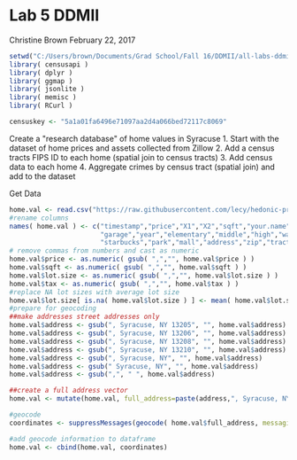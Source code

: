 Lab 5 DDMII
================
Christine Brown
February 22, 2017

``` r
setwd("C:/Users/brown/Documents/Grad School/Fall 16/DDMII/all-labs-ddmii-christine-brown/Lab05")
library( censusapi )
library( dplyr )
library( ggmap )
library( jsonlite )
library( memisc )
library( RCurl )

censuskey <- "5a1a01fa6496e71097aa2d4a066bed72117c8069"
```

Create a "research database" of home values in Syracuse 1. Start with the dataset of home prices and assets collected from Zillow 2. Add a census tracts FIPS ID to each home (spatial join to census tracts) 3. Add census data to each home 4. Aggregate crimes by census tract (spatial join) and add to the dataset

Get Data

``` r
home.val <- read.csv("https://raw.githubusercontent.com/lecy/hedonic-prices/master/Data/Housing%20Price%20In-Class%20Exercise%20(Responses).csv", stringsAsFactors=FALSE)
#rename columns
names( home.val ) <- c("timestamp","price","X1","X2","sqft","your.name","lot.size","beds","bath",
                       "garage","year","elementary","middle","high","walk","tax","highway","restaurant",
                       "starbucks","park","mall","address","zip","tract" )
# remove commas from numbers and cast as numeric
home.val$price <- as.numeric( gsub( ",","", home.val$price ) )
home.val$sqft <- as.numeric( gsub( ",","", home.val$sqft ) )
home.val$lot.size <- as.numeric( gsub( ",","", home.val$lot.size ) )
home.val$tax <- as.numeric( gsub( ",","", home.val$tax ) )
#replace NA lot sizes with average lot size
home.val$lot.size[ is.na( home.val$lot.size ) ] <- mean( home.val$lot.size, na.rm=T )
#prepare for geocoding
##make addresses street addresses only
home.val$address <- gsub(", Syracuse, NY 13205", "", home.val$address)
home.val$address <- gsub(", Syracuse, NY 13206", "", home.val$address)
home.val$address <- gsub(", Syracuse, NY 13208", "", home.val$address)
home.val$address <- gsub(", Syracuse, NY 13210", "", home.val$address)
home.val$address <- gsub(", Syracuse, NY", "", home.val$address)
home.val$address <- gsub(" Syracuse, NY", "", home.val$address)
home.val$address <- gsub(",", " ", home.val$address)
```

``` r
##create a full address vector
home.val <- mutate(home.val, full_address=paste(address,", Syracuse, NY"))
```

``` r
#geocode
coordinates <- suppressMessages(geocode( home.val$full_address, messaging=F ))
```

``` r
#add geocode information to dataframe
home.val <- cbind(home.val, coordinates)
```
